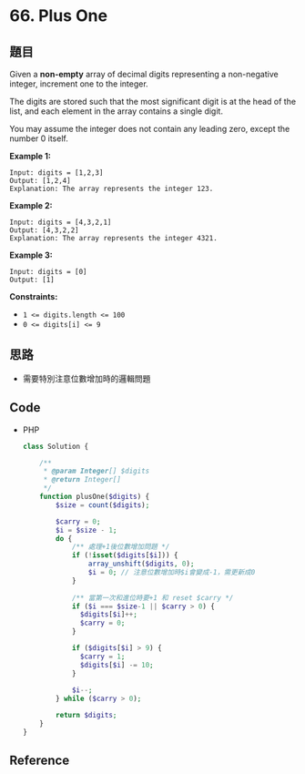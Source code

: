 # 66. Plus One

## 題目

Given a **non-empty** array of decimal digits representing a non-negative integer, increment one to the integer.

The digits are stored such that the most significant digit is at the head of the list, and each element in the array contains a single digit.

You may assume the integer does not contain any leading zero, except the number 0 itself.

**Example 1:**

```
Input: digits = [1,2,3]
Output: [1,2,4]
Explanation: The array represents the integer 123.

```

**Example 2:**

```
Input: digits = [4,3,2,1]
Output: [4,3,2,2]
Explanation: The array represents the integer 4321.

```

**Example 3:**

```
Input: digits = [0]
Output: [1]

```

**Constraints:**

- `1 <= digits.length <= 100`
- `0 <= digits[i] <= 9`

## 思路

- 需要特別注意位數增加時的邏輯問題

## Code

- PHP

    ```php
    class Solution {

        /**
         * @param Integer[] $digits
         * @return Integer[]
         */
        function plusOne($digits) {
            $size = count($digits);

            $carry = 0;
            $i = $size - 1;
            do {
                /** 處理+1後位數增加問題 */
                if (!isset($digits[$i])) {
                    array_unshift($digits, 0);
                    $i = 0; // 注意位數增加時$i會變成-1，需更新成0
                }
        
                /** 當第一次和進位時要+1 和 reset $carry */
                if ($i === $size-1 || $carry > 0) {
                  $digits[$i]++;
                  $carry = 0;
                }

                if ($digits[$i] > 9) {
                  $carry = 1;
                  $digits[$i] -= 10;
                }
                
                $i--;
            } while ($carry > 0);

            return $digits;
        }
    }
    ```

## Reference